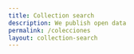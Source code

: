 ```yaml
---
title: Collection search
description: We publish open data
permalink: /colecciones
layout: collection-search
---
```

